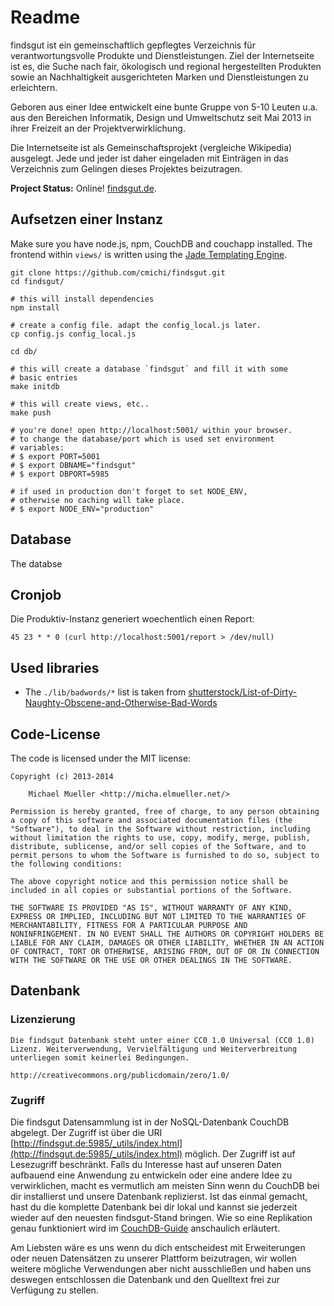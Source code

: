 # Readme

findsgut ist ein gemeinschaftlich gepflegtes Verzeichnis 
für verantwortungsvolle Produkte und Dienstleistungen. Ziel der
Internetseite ist es, die Suche nach fair, ökologisch und regional
hergestellten Produkten sowie an Nachhaltigkeit ausgerichteten Marken 
und Dienstleistungen zu erleichtern. 

Geboren aus einer Idee entwickelt eine bunte Gruppe von 5-10 Leuten u.a.
aus den Bereichen Informatik, Design und Umweltschutz seit Mai 2013 in
ihrer Freizeit an der Projektverwirklichung. 

Die Internetseite ist als Gemeinschaftsprojekt (vergleiche Wikipedia) 
ausgelegt. Jede und jeder ist daher eingeladen mit Einträgen in das 
Verzeichnis zum Gelingen dieses Projektes beizutragen.

**Project Status:** Online! [findsgut.de](https://www.findsgut.de).

## Aufsetzen einer Instanz

Make sure you have node.js, npm, CouchDB and couchapp installed.
The frontend within `views/` is written using the [Jade Templating
Engine](http://jade-lang.com/reference/).

	git clone https://github.com/cmichi/findsgut.git
	cd findsgut/

	# this will install dependencies
	npm install

	# create a config file. adapt the config_local.js later.
	cp config.js config_local.js

	cd db/

	# this will create a database `findsgut` and fill it with some
	# basic entries
	make initdb

	# this will create views, etc..
	make push

	# you're done! open http://localhost:5001/ within your browser.
	# to change the database/port which is used set environment
	# variables: 
	# $ export PORT=5001
	# $ export DBNAME="findsgut"
	# $ export DBPORT=5985

	# if used in production don't forget to set NODE_ENV,
	# otherwise no caching will take place.
	# $ export NODE_ENV="production"


## Database

The databse

## Cronjob

Die Produktiv-Instanz generiert woechentlich einen Report:

	45 23 * * 0 (curl http://localhost:5001/report > /dev/null)


## Used libraries

 * The `./lib/badwords/*` list is taken from [shutterstock/List-of-Dirty-Naughty-Obscene-and-Otherwise-Bad-Words](https://github.com/shutterstock/List-of-Dirty-Naughty-Obscene-and-Otherwise-Bad-Words)

## Code-License

The code is licensed under the MIT license:

	Copyright (c) 2013-2014

		Michael Mueller <http://micha.elmueller.net/>

	Permission is hereby granted, free of charge, to any person obtaining
	a copy of this software and associated documentation files (the
	"Software"), to deal in the Software without restriction, including
	without limitation the rights to use, copy, modify, merge, publish,
	distribute, sublicense, and/or sell copies of the Software, and to
	permit persons to whom the Software is furnished to do so, subject to
	the following conditions:

	The above copyright notice and this permission notice shall be
	included in all copies or substantial portions of the Software.

	THE SOFTWARE IS PROVIDED "AS IS", WITHOUT WARRANTY OF ANY KIND,
	EXPRESS OR IMPLIED, INCLUDING BUT NOT LIMITED TO THE WARRANTIES OF
	MERCHANTABILITY, FITNESS FOR A PARTICULAR PURPOSE AND
	NONINFRINGEMENT. IN NO EVENT SHALL THE AUTHORS OR COPYRIGHT HOLDERS BE
	LIABLE FOR ANY CLAIM, DAMAGES OR OTHER LIABILITY, WHETHER IN AN ACTION
	OF CONTRACT, TORT OR OTHERWISE, ARISING FROM, OUT OF OR IN CONNECTION
	WITH THE SOFTWARE OR THE USE OR OTHER DEALINGS IN THE SOFTWARE.


## Datenbank

### Lizenzierung

	Die findsgut Datenbank steht unter einer CC0 1.0 Universal (CC0 1.0) 
	Lizenz. Weiterverwendung, Vervielfältigung und Weiterverbreitung 
	unterliegen somit keinerlei Bedingungen. 

	http://creativecommons.org/publicdomain/zero/1.0/

### Zugriff

Die findsgut Datensammlung ist in der NoSQL-Datenbank CouchDB abgelegt.
Der Zugriff ist über die URI 
[http://findsgut.de:5985/_utils/index.html](http://findsgut.de:5985/_utils/index.html)
möglich. Der Zugriff ist auf Lesezugriff beschränkt. Falls du Interesse
hast auf unseren Daten aufbauend eine Anwendung zu entwickeln oder eine
andere Idee zu verwirklichen, macht es vermutlich am meisten Sinn wenn
du CouchDB bei dir installierst und unsere Datenbank replizierst.
Ist das einmal gemacht, hast du die komplette Datenbank bei dir lokal
und kannst sie jederzeit wieder auf den neuesten findsgut-Stand bringen.
Wie so eine Replikation genau funktioniert wird im 
[CouchDB-Guide](http://guide.couchdb.org/editions/1/de/tour.html#replication) 
anschaulich erläutert.

Am Liebsten wäre es uns wenn du dich entscheidest mit Erweiterungen oder 
neuen Datensätzen zu unserer Plattform beizutragen, wir wollen weitere 
mögliche Verwendungen aber nicht ausschließen und haben uns deswegen 
entschlossen die Datenbank und den Quelltext frei zur Verfügung zu
stellen.
